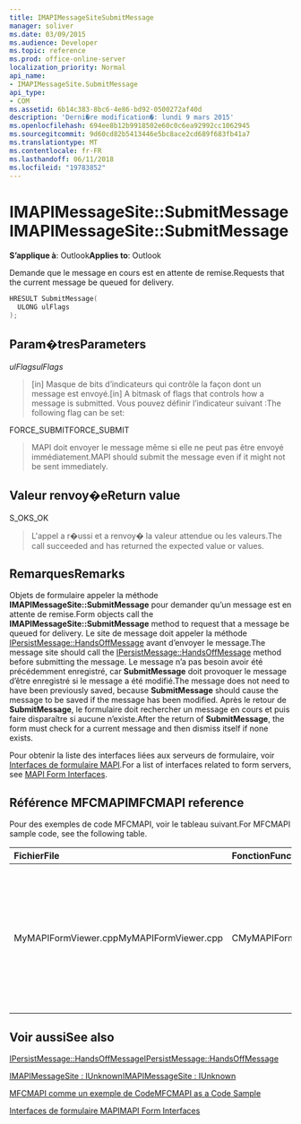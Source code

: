 ```yaml
---
title: IMAPIMessageSiteSubmitMessage
manager: soliver
ms.date: 03/09/2015
ms.audience: Developer
ms.topic: reference
ms.prod: office-online-server
localization_priority: Normal
api_name:
- IMAPIMessageSite.SubmitMessage
api_type:
- COM
ms.assetid: 6b14c383-8bc6-4e86-bd92-0500272af40d
description: 'Derni�re modification�: lundi 9 mars 2015'
ms.openlocfilehash: 694ee8b12b9918502e60c0c6ea92992cc1062945
ms.sourcegitcommit: 9d60cd82b5413446e5bc8ace2cd689f683fb41a7
ms.translationtype: MT
ms.contentlocale: fr-FR
ms.lasthandoff: 06/11/2018
ms.locfileid: "19783852"
---
```

# <a name="imapimessagesitesubmitmessage"></a><span data-ttu-id="03d3b-103">IMAPIMessageSite::SubmitMessage</span><span class="sxs-lookup"><span data-stu-id="03d3b-103">IMAPIMessageSite::SubmitMessage</span></span>

  
  
<span data-ttu-id="03d3b-104">**S’applique à**: Outlook</span><span class="sxs-lookup"><span data-stu-id="03d3b-104">**Applies to**: Outlook</span></span> 
  
<span data-ttu-id="03d3b-105">Demande que le message en cours est en attente de remise.</span><span class="sxs-lookup"><span data-stu-id="03d3b-105">Requests that the current message be queued for delivery.</span></span>
  
```cpp
HRESULT SubmitMessage(
  ULONG ulFlags
);
```

## <a name="parameters"></a><span data-ttu-id="03d3b-106">Param�tres</span><span class="sxs-lookup"><span data-stu-id="03d3b-106">Parameters</span></span>

 <span data-ttu-id="03d3b-107">_ulFlags_</span><span class="sxs-lookup"><span data-stu-id="03d3b-107">_ulFlags_</span></span>
  
> <span data-ttu-id="03d3b-108">[in] Masque de bits d’indicateurs qui contrôle la façon dont un message est envoyé.</span><span class="sxs-lookup"><span data-stu-id="03d3b-108">[in] A bitmask of flags that controls how a message is submitted.</span></span> <span data-ttu-id="03d3b-109">Vous pouvez définir l’indicateur suivant :</span><span class="sxs-lookup"><span data-stu-id="03d3b-109">The following flag can be set:</span></span>
    
<span data-ttu-id="03d3b-110">FORCE_SUBMIT</span><span class="sxs-lookup"><span data-stu-id="03d3b-110">FORCE_SUBMIT</span></span> 
  
> <span data-ttu-id="03d3b-111">MAPI doit envoyer le message même si elle ne peut pas être envoyé immédiatement.</span><span class="sxs-lookup"><span data-stu-id="03d3b-111">MAPI should submit the message even if it might not be sent immediately.</span></span>
    
## <a name="return-value"></a><span data-ttu-id="03d3b-112">Valeur renvoy�e</span><span class="sxs-lookup"><span data-stu-id="03d3b-112">Return value</span></span>

<span data-ttu-id="03d3b-113">S_OK</span><span class="sxs-lookup"><span data-stu-id="03d3b-113">S_OK</span></span> 
  
> <span data-ttu-id="03d3b-114">L'appel a r�ussi et a renvoy� la valeur attendue ou les valeurs.</span><span class="sxs-lookup"><span data-stu-id="03d3b-114">The call succeeded and has returned the expected value or values.</span></span>
    
## <a name="remarks"></a><span data-ttu-id="03d3b-115">Remarques</span><span class="sxs-lookup"><span data-stu-id="03d3b-115">Remarks</span></span>

<span data-ttu-id="03d3b-116">Objets de formulaire appeler la méthode **IMAPIMessageSite::SubmitMessage** pour demander qu’un message est en attente de remise.</span><span class="sxs-lookup"><span data-stu-id="03d3b-116">Form objects call the **IMAPIMessageSite::SubmitMessage** method to request that a message be queued for delivery.</span></span> <span data-ttu-id="03d3b-117">Le site de message doit appeler la méthode [IPersistMessage::HandsOffMessage](ipersistmessage-handsoffmessage.md) avant d’envoyer le message.</span><span class="sxs-lookup"><span data-stu-id="03d3b-117">The message site should call the [IPersistMessage::HandsOffMessage](ipersistmessage-handsoffmessage.md) method before submitting the message.</span></span> <span data-ttu-id="03d3b-118">Le message n’a pas besoin avoir été précédemment enregistré, car **SubmitMessage** doit provoquer le message d’être enregistré si le message a été modifié.</span><span class="sxs-lookup"><span data-stu-id="03d3b-118">The message does not need to have been previously saved, because **SubmitMessage** should cause the message to be saved if the message has been modified.</span></span> <span data-ttu-id="03d3b-119">Après le retour de **SubmitMessage**, le formulaire doit rechercher un message en cours et puis faire disparaître si aucune n’existe.</span><span class="sxs-lookup"><span data-stu-id="03d3b-119">After the return of **SubmitMessage**, the form must check for a current message and then dismiss itself if none exists.</span></span> 
  
<span data-ttu-id="03d3b-120">Pour obtenir la liste des interfaces liées aux serveurs de formulaire, voir [Interfaces de formulaire MAPI](mapi-form-interfaces.md).</span><span class="sxs-lookup"><span data-stu-id="03d3b-120">For a list of interfaces related to form servers, see [MAPI Form Interfaces](mapi-form-interfaces.md).</span></span>
  
## <a name="mfcmapi-reference"></a><span data-ttu-id="03d3b-121">Référence MFCMAPI</span><span class="sxs-lookup"><span data-stu-id="03d3b-121">MFCMAPI reference</span></span>

<span data-ttu-id="03d3b-122">Pour des exemples de code MFCMAPI, voir le tableau suivant.</span><span class="sxs-lookup"><span data-stu-id="03d3b-122">For MFCMAPI sample code, see the following table.</span></span>
  
|<span data-ttu-id="03d3b-123">**Fichier**</span><span class="sxs-lookup"><span data-stu-id="03d3b-123">**File**</span></span>|<span data-ttu-id="03d3b-124">**Fonction**</span><span class="sxs-lookup"><span data-stu-id="03d3b-124">**Function**</span></span>|<span data-ttu-id="03d3b-125">**Commentaire**</span><span class="sxs-lookup"><span data-stu-id="03d3b-125">**Comment**</span></span>|
|:-----|:-----|:-----|
|<span data-ttu-id="03d3b-126">MyMAPIFormViewer.cpp</span><span class="sxs-lookup"><span data-stu-id="03d3b-126">MyMAPIFormViewer.cpp</span></span>  <br/> |<span data-ttu-id="03d3b-127">CMyMAPIFormViewer::SubmitMessage</span><span class="sxs-lookup"><span data-stu-id="03d3b-127">CMyMAPIFormViewer::SubmitMessage</span></span>  <br/> |<span data-ttu-id="03d3b-128">MFCMAPI utilise la méthode **IMAPIMessageSite::SubmitMessage** pour enregistrer le message.</span><span class="sxs-lookup"><span data-stu-id="03d3b-128">MFCMAPI uses the **IMAPIMessageSite::SubmitMessage** method to save the message.</span></span> <span data-ttu-id="03d3b-129">Tout d’abord, il appelle la méthode **IPersistMessage::HandsOffMessage** , et il appelle ensuite **SubmitMessage**.</span><span class="sxs-lookup"><span data-stu-id="03d3b-129">First, it calls the **IPersistMessage::HandsOffMessage** method, and then it calls **SubmitMessage**.</span></span>  <br/> |
   
## <a name="see-also"></a><span data-ttu-id="03d3b-130">Voir aussi</span><span class="sxs-lookup"><span data-stu-id="03d3b-130">See also</span></span>



[<span data-ttu-id="03d3b-131">IPersistMessage::HandsOffMessage</span><span class="sxs-lookup"><span data-stu-id="03d3b-131">IPersistMessage::HandsOffMessage</span></span>](ipersistmessage-handsoffmessage.md)
  
[<span data-ttu-id="03d3b-132">IMAPIMessageSite : IUnknown</span><span class="sxs-lookup"><span data-stu-id="03d3b-132">IMAPIMessageSite : IUnknown</span></span>](imapimessagesiteiunknown.md)


[<span data-ttu-id="03d3b-133">MFCMAPI comme un exemple de Code</span><span class="sxs-lookup"><span data-stu-id="03d3b-133">MFCMAPI as a Code Sample</span></span>](mfcmapi-as-a-code-sample.md)
  
[<span data-ttu-id="03d3b-134">Interfaces de formulaire MAPI</span><span class="sxs-lookup"><span data-stu-id="03d3b-134">MAPI Form Interfaces</span></span>](mapi-form-interfaces.md)

